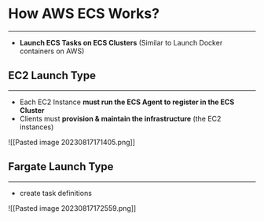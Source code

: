 # How AWS ECS Works?
---

* **Launch ECS Tasks on ECS Clusters** (Similar to Launch Docker containers on AWS)

## EC2 Launch Type
---

* Each EC2 Instance **must run the ECS Agent to register in the ECS Cluster**
* Clients must **provision & maintain the infrastructure** (the EC2 instances)

![[Pasted image 20230817171405.png]]

## Fargate Launch Type
---

* create task definitions 

![[Pasted image 20230817172559.png]]
